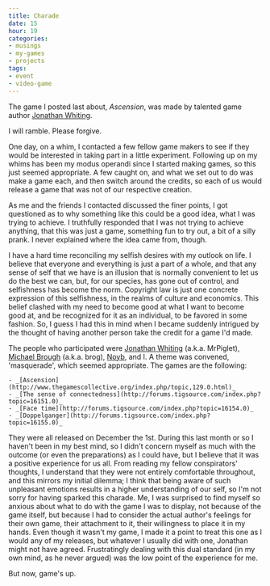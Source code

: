 ```yaml
---
title: Charade
date: 15
hour: 19
categories:
- musings
- my-games
- projects
tags:
- event
- video-game
---
```


The game I posted last about, _Ascension_, was made by talented game author [Jonathan Whiting](http://jonathanwhiting.com/).

I will ramble. Please forgive.

One day, on a whim, I contacted a few fellow game makers to see if they would be interested in taking part in a little experiment. Following up on my whims has been my modus operandi since I started making games, so this just seemed appropriate. A few caught on, and what we set out to do was make a game each, and then switch around the credits, so each of us would release a game that was not of our respective creation.<!-- more -->

As me and the friends I contacted discussed the finer points, I got questioned as to why something like this could be a good idea, what I was trying to achieve. I truthfully responded that I was not trying to achieve anything, that this was just a game, something fun to try out, a bit of a silly prank. I never explained where the idea came from, though.

I have a hard time reconciling my selfish desires with my outlook on life. I believe that everyone and everything is just a part of a whole, and that any sense of self that we have is an illusion that is normally convenient to let us do the best we can, but, for our species, has gone out of control, and selfishness has become the norm. Copyright law is just one concrete expression of this selfishness, in the realms of culture and economics. This belief clashed with my need to become good at what I want to become good at, and be recognized for it as an individual, to be favored in some fashion. So, I guess I had this in mind when I became suddenly intrigued by the thought of having another person take the credit for a game I'd made.

The people who participated were [Jonathan Whiting](http://jonathanwhiting.com/blog/?p=56) (a.k.a. MrPiglet), [Michael Brough](http://mightyvision.blogspot.com/2010/12/masquerade.html) (a.k.a. brog), [Noyb](http://noyb.retroremakes.com/Games/tsoc.html), and I. A theme was convened, 'masquerade', which seemed appropriate. The games are the following:

	- _[Ascension](http://www.thegamescollective.org/index.php/topic,129.0.html)_
	- _[The sense of connectedness](http://forums.tigsource.com/index.php?topic=16151.0)_
	- _[Face time](http://forums.tigsource.com/index.php?topic=16154.0)_
	- _[Doppelganger](http://forums.tigsource.com/index.php?topic=16155.0)_

They were all released on December the 1st. During this last month or so I haven't been in my best mind, so I didn't concern myself as much with the outcome (or even the preparations) as I could have, but I believe that it was a positive experience for us all. From reading my fellow conspirators' thoughts, I understand that they were not entirely comfortable throughout, and this mirrors my initial dilemma; I think that being aware of such unpleasant emotions results in a higher understanding of our self, so I'm not sorry for having sparked this charade. Me, I was surprised to find myself so anxious about what to do with the game I was to display, not because of the game itself, but because I had to consider the actual author's feelings for their own game, their attachment to it, their willingness to place it in my hands. Even though it wasn't my game, I made it a point to treat this one as I would any of my releases, but whatever I usually did with one, Jonathan might not have agreed. Frustratingly dealing with this dual standard (in my own mind, as he never argued) was the low point of the experience for me.

But now, game's up.
